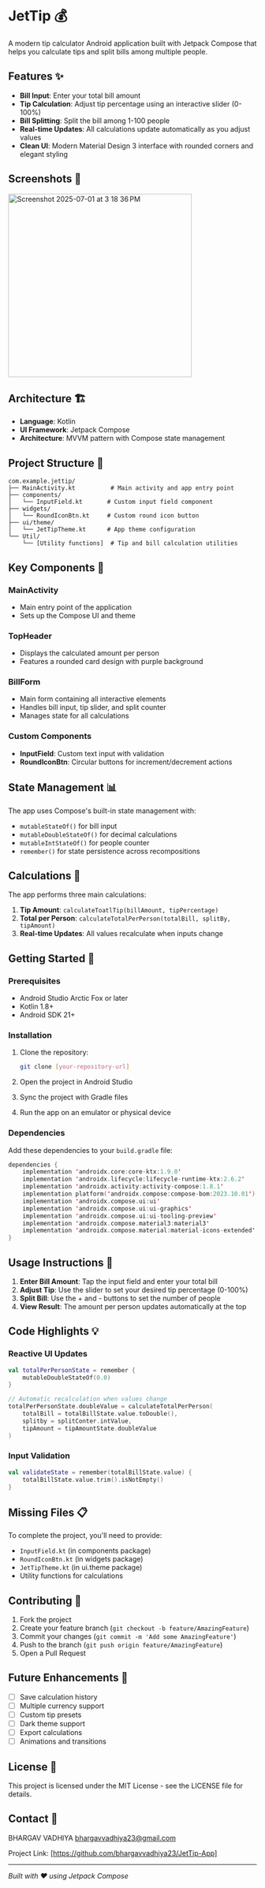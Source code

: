 # JetTip 💰

A modern tip calculator Android application built with Jetpack Compose that helps you calculate tips and split bills among multiple people.

## Features ✨

- **Bill Input**: Enter your total bill amount
- **Tip Calculation**: Adjust tip percentage using an interactive slider (0-100%)
- **Bill Splitting**: Split the bill among 1-100 people
- **Real-time Updates**: All calculations update automatically as you adjust values
- **Clean UI**: Modern Material Design 3 interface with rounded corners and elegant styling

## Screenshots 📱
<img width="372" alt="Screenshot 2025-07-01 at 3 18 36 PM" src="https://github.com/user-attachments/assets/8e8e61b0-0dd9-4781-828d-a81c05f61975" />


## Architecture 🏗️

- **Language**: Kotlin
- **UI Framework**: Jetpack Compose
- **Architecture**: MVVM pattern with Compose state management

## Project Structure 📁

```
com.example.jettip/
├── MainActivity.kt          # Main activity and app entry point
├── components/
│   └── InputField.kt       # Custom input field component
├── widgets/
│   └── RoundIconBtn.kt     # Custom round icon button
├── ui/theme/
│   └── JetTipTheme.kt      # App theme configuration
└── Util/
    └── [Utility functions]  # Tip and bill calculation utilities
```

## Key Components 🧩

### MainActivity
- Main entry point of the application
- Sets up the Compose UI and theme

### TopHeader
- Displays the calculated amount per person
- Features a rounded card design with purple background

### BillForm
- Main form containing all interactive elements
- Handles bill input, tip slider, and split counter
- Manages state for all calculations

### Custom Components
- **InputField**: Custom text input with validation
- **RoundIconBtn**: Circular buttons for increment/decrement actions

## State Management 📊

The app uses Compose's built-in state management with:
- `mutableStateOf()` for bill input
- `mutableDoubleStateOf()` for decimal calculations
- `mutableIntStateOf()` for people counter
- `remember()` for state persistence across recompositions

## Calculations 🧮

The app performs three main calculations:
1. **Tip Amount**: `calculateToatlTip(billAmount, tipPercentage)`
2. **Total per Person**: `calculateTotalPerPerson(totalBill, splitBy, tipAmount)`
3. **Real-time Updates**: All values recalculate when inputs change

## Getting Started 🚀

### Prerequisites
- Android Studio Arctic Fox or later
- Kotlin 1.8+
- Android SDK 21+

### Installation
1. Clone the repository:
   ```bash
   git clone [your-repository-url]
   ```

2. Open the project in Android Studio

3. Sync the project with Gradle files

4. Run the app on an emulator or physical device

### Dependencies
Add these dependencies to your `build.gradle` file:

```kotlin
dependencies {
    implementation 'androidx.core:core-ktx:1.9.0'
    implementation 'androidx.lifecycle:lifecycle-runtime-ktx:2.6.2'
    implementation 'androidx.activity:activity-compose:1.8.1'
    implementation platform('androidx.compose:compose-bom:2023.10.01')
    implementation 'androidx.compose.ui:ui'
    implementation 'androidx.compose.ui:ui-graphics'
    implementation 'androidx.compose.ui:ui-tooling-preview'
    implementation 'androidx.compose.material3:material3'
    implementation 'androidx.compose.material:material-icons-extended'
}
```

## Usage Instructions 📝

1. **Enter Bill Amount**: Tap the input field and enter your total bill
2. **Adjust Tip**: Use the slider to set your desired tip percentage (0-100%)
3. **Split Bill**: Use the + and - buttons to set the number of people
4. **View Result**: The amount per person updates automatically at the top

## Code Highlights 💡

### Reactive UI Updates
```kotlin
val totalPerPersonState = remember {
    mutableDoubleStateOf(0.0)
}

// Automatic recalculation when values change
totalPerPersonState.doubleValue = calculateTotalPerPerson(
    totalBill = totalBillState.value.toDouble(),
    splitby = splitConter.intValue,
    tipAmount = tipAmountState.doubleValue
)
```

### Input Validation
```kotlin
val validateState = remember(totalBillState.value) {
    totalBillState.value.trim().isNotEmpty()
}
```

## Missing Files 📋

To complete the project, you'll need to provide:
- `InputField.kt` (in components package)
- `RoundIconBtn.kt` (in widgets package)
- `JetTipTheme.kt` (in ui.theme package)
- Utility functions for calculations

## Contributing 🤝

1. Fork the project
2. Create your feature branch (`git checkout -b feature/AmazingFeature`)
3. Commit your changes (`git commit -m 'Add some AmazingFeature'`)
4. Push to the branch (`git push origin feature/AmazingFeature`)
5. Open a Pull Request

## Future Enhancements 🚀

- [ ] Save calculation history
- [ ] Multiple currency support
- [ ] Custom tip presets
- [ ] Dark theme support
- [ ] Export calculations
- [ ] Animations and transitions

## License 📄

This project is licensed under the MIT License - see the LICENSE file for details.

## Contact 📧

BHARGAV VADHIYA bhargavvadhiya23@gmail.com

Project Link: [https://github.com/bhargavvadhiya23/JetTip-App]

---

*Built with ❤️ using Jetpack Compose*
